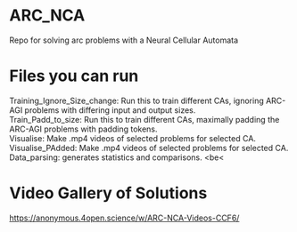 # ARC_NCA
Repo for solving arc problems with a Neural Cellular Automata 
# Files you can run

Training_Ignore_Size_change:  Run this to train different CAs, ignoring ARC-AGI problems with differing input and output sizes. <br>
Train_Padd_to_size: Run this to train different CAs, maximally padding the ARC-AGI problems with padding tokens. <br>
Visualise: Make .mp4 videos of selected problems for selected CA. <br>
Visualise_PAdded: Make .mp4 videos of selected problems for selected CA. <br>
Data_parsing: generates statistics and comparisons. <be<

# Video Gallery of Solutions 
https://anonymous.4open.science/w/ARC-NCA-Videos-CCF6/
